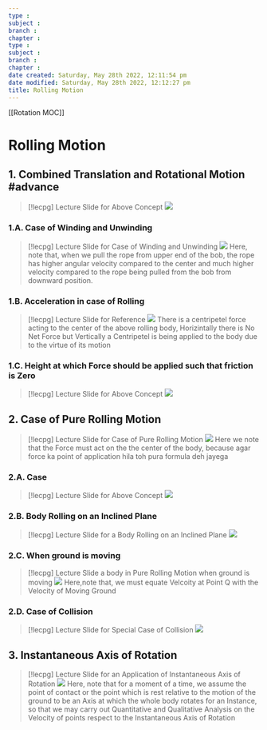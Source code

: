 ```yaml
---
type : 
subject : 
branch :
chapter :
type : 
subject : 
branch :
chapter :
date created: Saturday, May 28th 2022, 12:11:54 pm
date modified: Saturday, May 28th 2022, 12:12:27 pm
title: Rolling Motion
---
```


[[Rotation MOC]]

# Rolling Motion

## 1. Combined Translation and Rotational Motion #advance

>[!lecpg] Lecture Slide for Above Concept
>![](https://i.imgur.com/6df0d4j.png)

### 1.A. Case of Winding and Unwinding
>[!lecpg] Lecture Slide for Case of Winding and Unwinding
>![](https://i.imgur.com/FJM0fRw.png)
>Here, note that, when we pull the rope from upper end of the bob, the rope has higher angular velocity compared to the center and much higher velocity compared to the rope being pulled from the bob from downward position.


### 1.B. Acceleration in case of Rolling
>[!lecpg] Lecture Slide for Reference
>![](https://i.imgur.com/tO5vAD5.png)
>There is a centripetel force acting to the center of the above rolling body, Horizintally there is No Net Force but Vertically a Centripetel is being applied to the body due to the virtue of its motion


### 1.C. Height at which Force should be applied such that friction is Zero
>[!lecpg] Lecture Slide for Above Concept
>![](https://i.imgur.com/23MnTix.png)







## 2. Case of Pure Rolling Motion
>[!lecpg] Lecture Slide for Case of Pure Rolling Motion
>![](https://i.imgur.com/FxWEWLl.png)
>Here we note that the Force must act on the the center of the body, because agar force ka point of application hila toh pura formula deh jayega


### 2.A. Case
>[!lecpg] Lecture Slide for Above Concept
>![](https://i.imgur.com/TEBb2em.png)

### 2.B. Body Rolling on an Inclined Plane
>[!lecpg] Lecture Slide for a Body Rolling on an Inclined Plane
>![](https://i.imgur.com/9gek2QZ.png)


### 2.C. When ground is moving
>[!lecpg] Lecture Slide a body in Pure Rolling Motion when ground is moving
>![](https://i.imgur.com/NwaeK1R.png)
>Here,note that, we must equate Velcoity at Point Q with the Velocity of Moving Ground


### 2.D. Case of Collision
>[!lecpg] Lecture Slide for Special Case of Collision
>![](https://i.imgur.com/wBTJGFn.png)



## 3. Instantaneous Axis of Rotation
>[!lecpg] Lecture Slide for an Application of Instantaneous Axis of Rotation
>![](https://i.imgur.com/RqGCkhL.png)
>Here, note that for a moment of a time, we assume the point of contact or the point which is rest relative to the motion of the ground to be an Axis at which the whole body rotates for an Instance, so that we may carry out Quantitative and Qualitative Analysis on the Velocity of points respect to the Instantaneous Axis of Rotation


